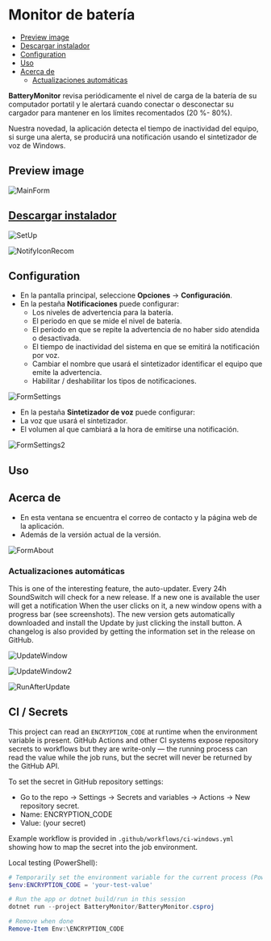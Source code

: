 # Monitor de batería <!-- omit in toc -->

- [Preview image](#preview-image)
- [Descargar instalador](#descargar-instalador)
- [Configuration](#configuration)
- [Uso](#uso)
- [Acerca de](#acerca-de)
  - [Actualizaciones automáticas](#actualizaciones-automáticas)

**BatteryMonitor** revisa periódicamente el nivel de carga de la batería de su computador portatil y le alertará cuando conectar o desconectar su cargador para mantener en los límites recomentados (20 %- 80%).

Nuestra novedad, la aplicación detecta el tiempo de inactividad del equipo, si surge una alerta, se producirá una notificación usando el sintetizador de voz de Windows.

## Preview image

![MainForm](http://gg.gg/BattMonFormMain)

## [Descargar instalador](http://gg.gg/BatteryMonitorInst)

![SetUp](http://gg.gg/BattMonSetUp)

![NotifyIconRecom](http://gg.gg/BattMonNotifyIconRecom)

## Configuration

- En la pantalla principal, seleccione **Opciones** -> **Configuración**.
- En la pestaña **Notificaciones** puede configurar:
  - Los niveles de advertencia para la batería.
  - El periodo en que se mide el nivel de batería.
  - El periodo en que se repite la advertencia de no haber sido atendida o desactivada.
  - El tiempo de inactividad del sistema en que se emitirá la notificación por voz.
  - Cambiar el nombre que usará el sintetizador identificar el equipo que emite la advertencia.
  - Habilitar / deshabilitar los tipos de notificaciones.

![FormSettings](http://gg.gg/BattMonFormSettings)

- En la pestaña **Sintetizador de voz** puede configurar:
- La voz que usará el sintetizador.
- El volumen al que cambiará a la hora de emitirse una notificación.

![FormSettings2](https://danielrinconr.github.io/BatteryMonitor/BatteryMonitor/Imgs/ScreenShots/FormSettings2.jpg)

## Uso

## Acerca de

- En esta ventana se encuentra el correo de contacto y la página web de la aplicación.
- Además de la versión actual de la versión.

![FormAbout](http://gg.gg/BattMonFormAbout)

### Actualizaciones automáticas

This is one of the interesting feature, the auto-updater. Every 24h SoundSwitch will check for a new release. If a new one is available the user will get a notification When the user clicks on it, a new window opens with a progress bar (see screenshots). The new version gets automatically downloaded and install the Update by just clicking the install button. A changelog is also provided by getting the information set in the release on GitHub.

![UpdateWindow](http://gg.gg/BattMonUpdateWindow)

![UpdateWindow2](http://gg.gg/BattMonUpdateWindow2)

![RunAfterUpdate](http://gg.gg/BattMonRunAfeterUpdate)

## CI / Secrets

This project can read an `ENCRYPTION_CODE` at runtime when the environment variable is present. GitHub Actions and other CI systems expose repository secrets to workflows but they are write-only — the running process can read the value while the job runs, but the secret will never be returned by the GitHub API.

To set the secret in GitHub repository settings:

- Go to the repo -> Settings -> Secrets and variables -> Actions -> New repository secret.
- Name: ENCRYPTION_CODE
- Value: (your secret)

Example workflow is provided in `.github/workflows/ci-windows.yml` showing how to map the secret into the job environment.

Local testing (PowerShell):

```powershell
# Temporarily set the environment variable for the current process (PowerShell)
$env:ENCRYPTION_CODE = 'your-test-value'

# Run the app or dotnet build/run in this session
dotnet run --project BatteryMonitor/BatteryMonitor.csproj

# Remove when done
Remove-Item Env:\ENCRYPTION_CODE
```

